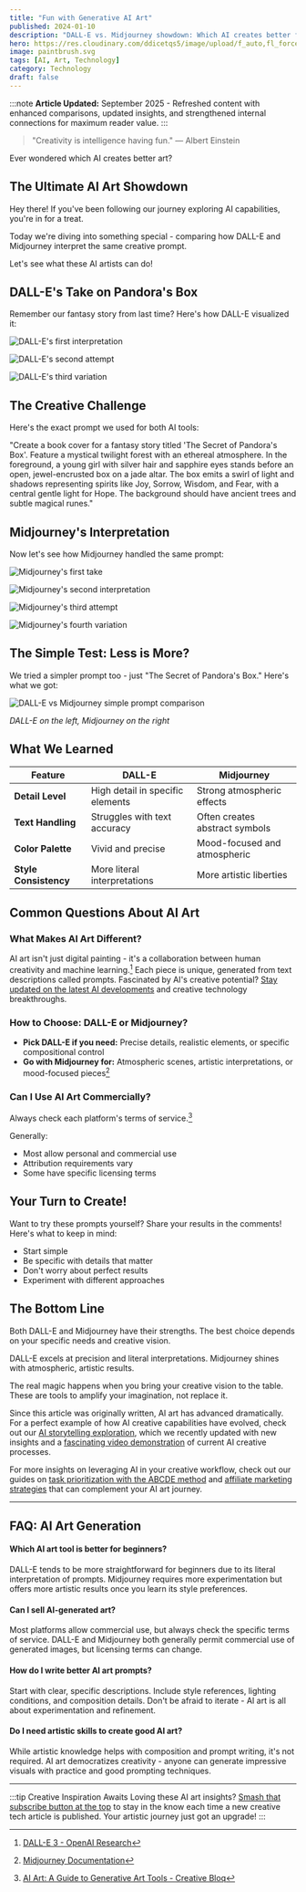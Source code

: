 ```yaml
---
title: "Fun with Generative AI Art"
published: 2024-01-10
description: "DALL-E vs. Midjourney showdown: Which AI creates better fantasy book covers? Compare results from the same prompts."
hero: https://res.cloudinary.com/ddicetqs5/image/upload/f_auto,fl_force_strip,q_auto:best/v1758592605/wayfinder-images/wornxkn4tnzs2fipheei
image: paintbrush.svg
tags: [AI, Art, Technology]
category: Technology
draft: false
---
```


:::note
**Article Updated:** September 2025 - Refreshed content with enhanced comparisons, updated insights, and strengthened internal connections for maximum reader value.
:::

> "Creativity is intelligence having fun." — Albert Einstein

Ever wondered which AI creates better art?

## The Ultimate AI Art Showdown

Hey there! If you've been following our journey exploring AI capabilities, you're in for a treat.

Today we're diving into something special - comparing how DALL-E and Midjourney interpret the same creative prompt.

Let's see what these AI artists can do!

## DALL-E's Take on Pandora's Box

Remember our fantasy story from last time? Here's how DALL-E visualized it:

![DALL-E's first interpretation](https://res.cloudinary.com/ddicetqs5/image/upload/v1733375528/wayfinder-images/0_N7LUI-2Z2k3rwz4S_bmlwvl.png)

![DALL-E's second attempt](https://res.cloudinary.com/ddicetqs5/image/upload/v1733375832/wayfinder-images/0_Ed1Gc4wqYCPXF2yA_bodlui.png)

![DALL-E's third variation](https://res.cloudinary.com/ddicetqs5/image/upload/v1733376103/wayfinder-images/0_bwj4iTcqg2cInU3R_rm0u7l.png)

## The Creative Challenge

Here's the exact prompt we used for both AI tools:

"Create a book cover for a fantasy story titled 'The Secret of Pandora's Box'. Feature a mystical twilight forest with an ethereal atmosphere. In the foreground, a young girl with silver hair and sapphire eyes stands before an open, jewel-encrusted box on a jade altar. The box emits a swirl of light and shadows representing spirits like Joy, Sorrow, Wisdom, and Fear, with a central gentle light for Hope. The background should have ancient trees and subtle magical runes."

## Midjourney's Interpretation

Now let's see how Midjourney handled the same prompt:

![Midjourney's first take](https://res.cloudinary.com/ddicetqs5/image/upload/v1733411587/wayfinder-images/0_DMssWtIFW5ETC0YS_gtneln.png)

![Midjourney's second interpretation](https://res.cloudinary.com/ddicetqs5/image/upload/v1733411714/wayfinder-images/0_G4xD-ogFvB-vGttd_ltcqcv.png)

![Midjourney's third attempt](https://res.cloudinary.com/ddicetqs5/image/upload/v1733411762/wayfinder-images/0_5MokhzjqP0wUH0K7_fcsyto.png)

![Midjourney's fourth variation](https://res.cloudinary.com/ddicetqs5/image/upload/v1733411828/wayfinder-images/0_lJN4NMlBZ3HOVsEZ_xisd5u.png)

## The Simple Test: Less is More?

We tried a simpler prompt too - just "The Secret of Pandora's Box." Here's what we got:

![DALL-E vs Midjourney simple prompt comparison](https://res.cloudinary.com/ddicetqs5/image/upload/v1733412235/wayfinder-images/1_HynlhTR1ZTgh8lAj1W5IuA_lnntm7.png)

_DALL-E on the left, Midjourney on the right_

## What We Learned

| Feature               | DALL-E                           | Midjourney                     |
| --------------------- | -------------------------------- | ------------------------------ |
| **Detail Level**      | High detail in specific elements | Strong atmospheric effects     |
| **Text Handling**     | Struggles with text accuracy     | Often creates abstract symbols |
| **Color Palette**     | Vivid and precise                | Mood-focused and atmospheric   |
| **Style Consistency** | More literal interpretations     | More artistic liberties        |

## Common Questions About AI Art

### What Makes AI Art Different?

AI art isn't just digital painting - it's a collaboration between human creativity and machine learning.[^1] Each piece is unique, generated from text descriptions called prompts. Fascinated by AI's creative potential? [Stay updated on the latest AI developments](https://wayfinder.page/subscribe) and creative technology breakthroughs.

### How to Choose: DALL-E or Midjourney?

- **Pick DALL-E if you need:** Precise details, realistic elements, or specific compositional control
- **Go with Midjourney for:** Atmospheric scenes, artistic interpretations, or mood-focused pieces[^2]

### Can I Use AI Art Commercially?

Always check each platform's terms of service.[^3]

Generally:

- Most allow personal and commercial use
- Attribution requirements vary
- Some have specific licensing terms

## Your Turn to Create!

Want to try these prompts yourself? Share your results in the comments! Here's what to keep in mind:

- Start simple
- Be specific with details that matter
- Don't worry about perfect results
- Experiment with different approaches

## The Bottom Line

Both DALL-E and Midjourney have their strengths. The best choice depends on your specific needs and creative vision.

DALL-E excels at precision and literal interpretations. Midjourney shines with atmospheric, artistic results.

The real magic happens when you bring your creative vision to the table. These are tools to amplify your imagination, not replace it.

Since this article was originally written, AI art has advanced dramatically. For a perfect example of how AI creative capabilities have evolved, check out our [AI storytelling exploration](/posts/ai-story), which we recently updated with new insights and a [fascinating video demonstration](/posts/ai-story#the-visual-results) of current AI creative processes.

For more insights on leveraging AI in your creative workflow, check out our guides on [task prioritization with the ABCDE method](/posts/abcde-method) and [affiliate marketing strategies](/posts/affiliate-income) that can complement your AI art journey.

---

## FAQ: AI Art Generation

#### Which AI art tool is better for beginners?

DALL-E tends to be more straightforward for beginners due to its literal interpretation of prompts. Midjourney requires more experimentation but offers more artistic results once you learn its style preferences.

#### Can I sell AI-generated art?

Most platforms allow commercial use, but always check the specific terms of service. DALL-E and Midjourney both generally permit commercial use of generated images, but licensing terms can change.

#### How do I write better AI art prompts?

Start with clear, specific descriptions. Include style references, lighting conditions, and composition details. Don't be afraid to iterate - AI art is all about experimentation and refinement.

#### Do I need artistic skills to create good AI art?

While artistic knowledge helps with composition and prompt writing, it's not required. AI art democratizes creativity - anyone can generate impressive visuals with practice and good prompting techniques.

---

:::tip Creative Inspiration Awaits
Loving these AI art insights? [Smash that subscribe button at the top](https://wayfinder.page/subscribe) to stay in the know each time a new creative tech article is published. Your artistic journey just got an upgrade!
:::

[^1]: [DALL-E 3 - OpenAI Research](https://openai.com/research/dall-e-3)
[^2]: [Midjourney Documentation](https://docs.midjourney.com/)
[^3]: [AI Art: A Guide to Generative Art Tools - Creative Bloq](https://www.creativebloq.com/features/ai-art-tutorials)
